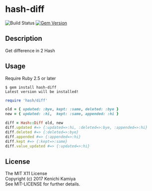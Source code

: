 hash-diff
===========

![Build Status](https://github.com/kachick/hash-diff/actions/workflows/spec.yml/badge.svg?branch=main)
[![Gem Version](https://badge.fury.io/rb/hash-diff.png)](http://badge.fury.io/rb/hash-diff)

Description
-----------

Get difference in 2 Hash

Usage
-----

Require Ruby 2.5 or later

```console
$ gem install hash-diff
Latest version will be installed!
```


```ruby
require 'hash/diff'

old = { updated: :bye, kept: :same, deleted: :bye }
new = { updated: :hi,  kept: :same, appended: :hi }

diff = Hash::Diff old, new
diff.updated #=> {:updated=>:hi, :deleted=>:bye, :appended=>:hi}
diff.deleted #=> {:deleted=>:bye}
diff.appended #=> {:appended=>:hi}
diff.kept #=> {:kept=>:same}
diff.value_updated #=> {:updated=>:hi}
```

License
--------

The MIT X11 License  
Copyright (c) 2017 Kenichi Kamiya  
See MIT-LICENSE for further details.
